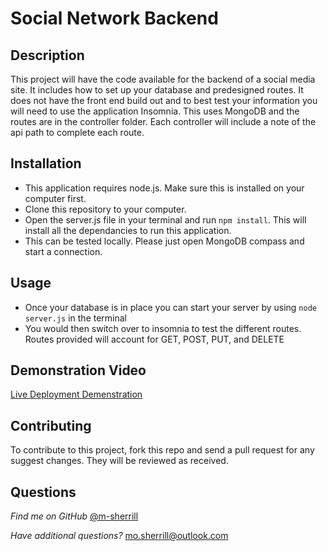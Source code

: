 # Social Network Backend

## Description

This project will have the code available for the backend of a social media site. It includes how to set up your database and predesigned routes. It does not have the front end build out and to best test your information you will need to use the application Insomnia. This uses MongoDB and the routes are in the controller folder. Each controller will include a note of the api path to complete each route.  

## Installation

- This application requires node.js. Make sure this is installed on your computer first.
- Clone this repository to your computer. 
- Open the server.js file in your terminal and run ```npm install```. This will install all the dependancies to run this application.
- This can be tested locally. Please just open MongoDB compass and start a connection. 

## Usage

- Once your database is in place you can start your server by using ```node server.js``` in the terminal
- You would then switch over to insomnia to test the different routes. Routes provided will account for GET, POST, PUT, and DELETE

## Demonstration Video

[Live Deployment Demenstration](https://youtu.be/oAGuAwDF_zc)

## Contributing
  
To contribute to this project, fork this repo and send a pull request for any suggest changes. They will be reviewed as received.
      
## Questions

*Find me on GitHub* [@m-sherrill](https://github.com/m-sherrill)

*Have additional questions?* mo.sherrill@outlook.com
